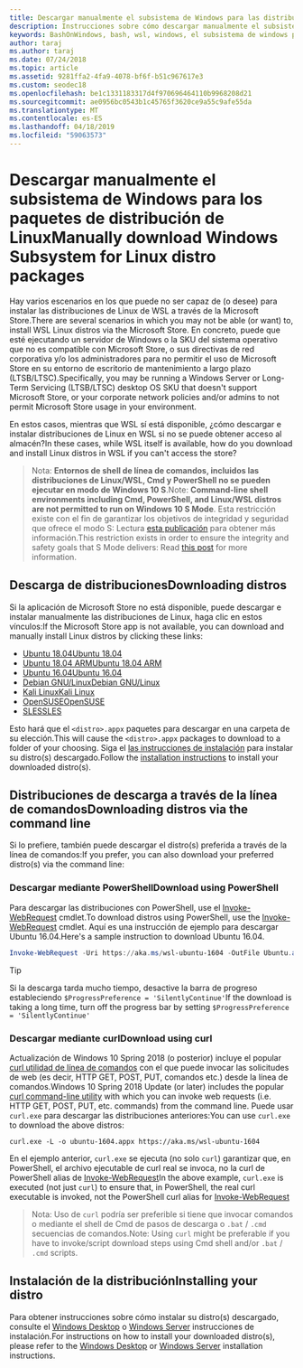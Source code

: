 ```yaml
---
title: Descargar manualmente el subsistema de Windows para las distribuciones de Linux (WSL)
description: Instrucciones sobre cómo descargar manualmente el subsistema de Windows para las distribuciones de Linux.
keywords: BashOnWindows, bash, wsl, windows, el subsistema de windows para linux, WSL, subsistema de windows, distribución, ubuntu, openSUSE, SLES, debian, kali
author: taraj
ms.author: taraj
ms.date: 07/24/2018
ms.topic: article
ms.assetid: 9281ffa2-4fa9-4078-bf6f-b51c967617e3
ms.custom: seodec18
ms.openlocfilehash: be1c1331183317d4f970696464110b9968208d21
ms.sourcegitcommit: ae0956bc0543b1c45765f3620ce9a55c9afe55da
ms.translationtype: MT
ms.contentlocale: es-ES
ms.lasthandoff: 04/18/2019
ms.locfileid: "59063573"
---
```

# <a name="manually-download-windows-subsystem-for-linux-distro-packages"></a><span data-ttu-id="03eaf-104">Descargar manualmente el subsistema de Windows para los paquetes de distribución de Linux</span><span class="sxs-lookup"><span data-stu-id="03eaf-104">Manually download Windows Subsystem for Linux distro packages</span></span>

<span data-ttu-id="03eaf-105">Hay varios escenarios en los que puede no ser capaz de (o desee) para instalar las distribuciones de Linux de WSL a través de la Microsoft Store.</span><span class="sxs-lookup"><span data-stu-id="03eaf-105">There are several scenarios in which you may not be able (or want) to, install WSL Linux distros via the Microsoft Store.</span></span> <span data-ttu-id="03eaf-106">En concreto, puede que esté ejecutando un servidor de Windows o la SKU del sistema operativo que no es compatible con Microsoft Store, o sus directivas de red corporativa y/o los administradores para no permitir el uso de Microsoft Store en su entorno de escritorio de mantenimiento a largo plazo (LTSB/LTSC).</span><span class="sxs-lookup"><span data-stu-id="03eaf-106">Specifically, you may be running a Windows Server or Long-Term Servicing (LTSB/LTSC) desktop OS SKU that doesn't support Microsoft Store, or your corporate network policies and/or admins to not permit Microsoft Store usage in your environment.</span></span>

<span data-ttu-id="03eaf-107">En estos casos, mientras que WSL sí está disponible, ¿cómo descargar e instalar distribuciones de Linux en WSL si no se puede obtener acceso al almacén?</span><span class="sxs-lookup"><span data-stu-id="03eaf-107">In these cases, while WSL itself is available, how do you download and install Linux distros in WSL if you can't access the store?</span></span>

> <span data-ttu-id="03eaf-108">Nota: **Entornos de shell de línea de comandos, incluidos las distribuciones de Linux/WSL, Cmd y PowerShell no se pueden ejecutar en modo de Windows 10 S**.</span><span class="sxs-lookup"><span data-stu-id="03eaf-108">Note: **Command-line shell environments including Cmd, PowerShell, and Linux/WSL distros are not permitted to run on Windows 10 S Mode**.</span></span> <span data-ttu-id="03eaf-109">Esta restricción existe con el fin de garantizar los objetivos de integridad y seguridad que ofrece el modo S: Lectura [esta publicación](https://blogs.msdn.microsoft.com/commandline/2017/05/18/will-linux-distros-run-on-windows-10-s/) para obtener más información.</span><span class="sxs-lookup"><span data-stu-id="03eaf-109">This restriction exists in order to ensure the integrity and safety goals that S Mode delivers: Read [this post](https://blogs.msdn.microsoft.com/commandline/2017/05/18/will-linux-distros-run-on-windows-10-s/) for more information.</span></span>

## <a name="downloading-distros"></a><span data-ttu-id="03eaf-110">Descarga de distribuciones</span><span class="sxs-lookup"><span data-stu-id="03eaf-110">Downloading distros</span></span>

<span data-ttu-id="03eaf-111">Si la aplicación de Microsoft Store no está disponible, puede descargar e instalar manualmente las distribuciones de Linux, haga clic en estos vínculos:</span><span class="sxs-lookup"><span data-stu-id="03eaf-111">If the Microsoft Store app is not available, you can download and manually install Linux distros by clicking these links:</span></span>
* [<span data-ttu-id="03eaf-112">Ubuntu 18.04</span><span class="sxs-lookup"><span data-stu-id="03eaf-112">Ubuntu 18.04</span></span>](https://aka.ms/wsl-ubuntu-1804)
* [<span data-ttu-id="03eaf-113">Ubuntu 18.04 ARM</span><span class="sxs-lookup"><span data-stu-id="03eaf-113">Ubuntu 18.04 ARM</span></span>](https://aka.ms/wsl-ubuntu-1804-arm)
* [<span data-ttu-id="03eaf-114">Ubuntu 16.04</span><span class="sxs-lookup"><span data-stu-id="03eaf-114">Ubuntu 16.04</span></span>](https://aka.ms/wsl-ubuntu-1604)
* [<span data-ttu-id="03eaf-115">Debian GNU/Linux</span><span class="sxs-lookup"><span data-stu-id="03eaf-115">Debian GNU/Linux</span></span>](https://aka.ms/wsl-debian-gnulinux)
* [<span data-ttu-id="03eaf-116">Kali Linux</span><span class="sxs-lookup"><span data-stu-id="03eaf-116">Kali Linux</span></span>](https://aka.ms/wsl-kali-linux)
* [<span data-ttu-id="03eaf-117">OpenSUSE</span><span class="sxs-lookup"><span data-stu-id="03eaf-117">OpenSUSE</span></span>](https://aka.ms/wsl-opensuse-42)
* [<span data-ttu-id="03eaf-118">SLES</span><span class="sxs-lookup"><span data-stu-id="03eaf-118">SLES</span></span>](https://aka.ms/wsl-sles-12)

<span data-ttu-id="03eaf-119">Esto hará que el `<distro>.appx` paquetes para descargar en una carpeta de su elección.</span><span class="sxs-lookup"><span data-stu-id="03eaf-119">This will cause the `<distro>.appx` packages to download to a folder of your choosing.</span></span> <span data-ttu-id="03eaf-120">Siga el [las instrucciones de instalación](#installing-your-distro) para instalar su distro(s) descargado.</span><span class="sxs-lookup"><span data-stu-id="03eaf-120">Follow the [installation instructions](#installing-your-distro) to install your downloaded distro(s).</span></span>

## <a name="downloading-distros-via-the-command-line"></a><span data-ttu-id="03eaf-121">Distribuciones de descarga a través de la línea de comandos</span><span class="sxs-lookup"><span data-stu-id="03eaf-121">Downloading distros via the command line</span></span>
<span data-ttu-id="03eaf-122">Si lo prefiere, también puede descargar el distro(s) preferida a través de la línea de comandos:</span><span class="sxs-lookup"><span data-stu-id="03eaf-122">If you prefer, you can also download your preferred distro(s) via the command line:</span></span>

 ### <a name="download-using-powershell"></a><span data-ttu-id="03eaf-123">Descargar mediante PowerShell</span><span class="sxs-lookup"><span data-stu-id="03eaf-123">Download using PowerShell</span></span>
 <span data-ttu-id="03eaf-124">Para descargar las distribuciones con PowerShell, use el [Invoke-WebRequest](https://msdn.microsoft.com/powershell/reference/5.1/microsoft.powershell.utility/invoke-webrequest) cmdlet.</span><span class="sxs-lookup"><span data-stu-id="03eaf-124">To download distros using PowerShell, use the [Invoke-WebRequest](https://msdn.microsoft.com/powershell/reference/5.1/microsoft.powershell.utility/invoke-webrequest) cmdlet.</span></span> <span data-ttu-id="03eaf-125">Aquí es una instrucción de ejemplo para descargar Ubuntu 16.04.</span><span class="sxs-lookup"><span data-stu-id="03eaf-125">Here's a sample instruction to download Ubuntu 16.04.</span></span>

```powershell
Invoke-WebRequest -Uri https://aka.ms/wsl-ubuntu-1604 -OutFile Ubuntu.appx -UseBasicParsing
```

> [!TIP]
> <span data-ttu-id="03eaf-126">Si la descarga tarda mucho tiempo, desactive la barra de progreso estableciendo `$ProgressPreference = 'SilentlyContinue'`</span><span class="sxs-lookup"><span data-stu-id="03eaf-126">If the download is taking a long time, turn off the progress bar by setting `$ProgressPreference = 'SilentlyContinue'`</span></span>

### <a name="download-using-curl"></a><span data-ttu-id="03eaf-127">Descargar mediante curl</span><span class="sxs-lookup"><span data-stu-id="03eaf-127">Download using curl</span></span>
<span data-ttu-id="03eaf-128">Actualización de Windows 10 Spring 2018 (o posterior) incluye el popular [curl utilidad de línea de comandos](https://curl.haxx.se/) con el que puede invocar las solicitudes de web (es decir, HTTP GET, POST, PUT, comandos etc.) desde la línea de comandos.</span><span class="sxs-lookup"><span data-stu-id="03eaf-128">Windows 10 Spring 2018 Update (or later) includes the popular [curl command-line utility](https://curl.haxx.se/) with which you can invoke web requests (i.e. HTTP GET, POST, PUT, etc. commands) from the command line.</span></span> <span data-ttu-id="03eaf-129">Puede usar `curl.exe` para descargar las distribuciones anteriores:</span><span class="sxs-lookup"><span data-stu-id="03eaf-129">You can use `curl.exe` to download the above distros:</span></span>

```console
curl.exe -L -o ubuntu-1604.appx https://aka.ms/wsl-ubuntu-1604
```

<span data-ttu-id="03eaf-130">En el ejemplo anterior, `curl.exe` se ejecuta (no solo `curl`) garantizar que, en PowerShell, el archivo ejecutable de curl real se invoca, no la curl de PowerShell alias de [Invoke-WebRequest](https://docs.microsoft.com/en-us/powershell/module/microsoft.powershell.utility/invoke-webrequest?view=powershell-6)</span><span class="sxs-lookup"><span data-stu-id="03eaf-130">In the above example, `curl.exe` is executed (not just `curl`) to ensure that, in PowerShell, the real curl executable is invoked, not the PowerShell curl alias for [Invoke-WebRequest](https://docs.microsoft.com/en-us/powershell/module/microsoft.powershell.utility/invoke-webrequest?view=powershell-6)</span></span>

> <span data-ttu-id="03eaf-131">Nota: Uso de `curl` podría ser preferible si tiene que invocar comandos o mediante el shell de Cmd de pasos de descarga o `.bat`  /  `.cmd` secuencias de comandos.</span><span class="sxs-lookup"><span data-stu-id="03eaf-131">Note: Using `curl` might be preferable if you have to invoke/script download steps using Cmd shell and/or `.bat` / `.cmd` scripts.</span></span>

## <a name="installing-your-distro"></a><span data-ttu-id="03eaf-132">Instalación de la distribución</span><span class="sxs-lookup"><span data-stu-id="03eaf-132">Installing your distro</span></span>
<span data-ttu-id="03eaf-133">Para obtener instrucciones sobre cómo instalar su distro(s) descargado, consulte el [Windows Desktop](install-win10.md) o [Windows Server](install-on-server.md) instrucciones de instalación.</span><span class="sxs-lookup"><span data-stu-id="03eaf-133">For instructions on how to install your downloaded distro(s), please refer to the [Windows Desktop](install-win10.md) or [Windows Server](install-on-server.md) installation instructions.</span></span>
